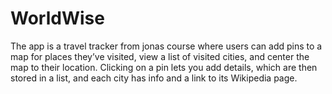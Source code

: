 # WorldWise
The app is a travel tracker from jonas course where users can add pins to a map for places they’ve visited, view a list of visited cities, and center the map to their location. Clicking on a pin lets you add details, which are then stored in a list, and each city has info and a link to its Wikipedia page.
